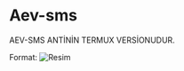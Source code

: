# Aev-sms
AEV-SMS ANTİNİN TERMUX VERSİONUDUR.

Format: ![Resim](https://i.hizliresim.com/5yt5jz.jpg)
